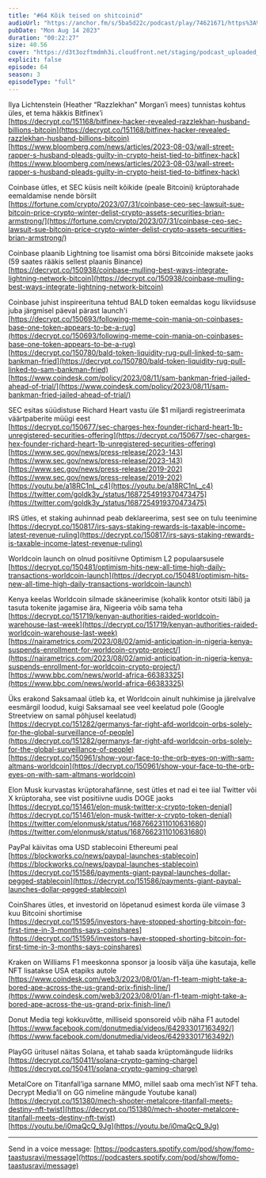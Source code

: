 ```yaml
---
title: "#64 Kõik teised on shitcoinid"
audioUrl: "https://anchor.fm/s/5ba5d22c/podcast/play/74621671/https%3A%2F%2Fd3ctxlq1ktw2nl.cloudfront.net%2Fstaging%2F2023-7-14%2F8e3e497c-9cea-60c2-53cd-316e61773c1b.m4a"
pubDate: "Mon Aug 14 2023"
duration: "00:22:27"
size: 40.56 
cover: "https://d3t3ozftmdmh3i.cloudfront.net/staging/podcast_uploaded_episode/15275939/15275939-1692038679253-c85e170eedcc3.jpg"
explicit: false
episode: 64
season: 3
episodeType: "full"
---
```


Ilya Lichtenstein (Heather “Razzlekhan” Morgan’i mees) tunnistas kohtus üles, et tema häkkis Bitfinex’i  
[https://decrypt.co/151168/bitfinex-hacker-revealed-razzlekhan-husband-billions-bitcoin](https://decrypt.co/151168/bitfinex-hacker-revealed-razzlekhan-husband-billions-bitcoin)  
[https://www.bloomberg.com/news/articles/2023-08-03/wall-street-rapper-s-husband-pleads-guilty-in-crypto-heist-tied-to-bitfinex-hack](https://www.bloomberg.com/news/articles/2023-08-03/wall-street-rapper-s-husband-pleads-guilty-in-crypto-heist-tied-to-bitfinex-hack)  
  
Coinbase ütles, et SEC küsis neilt kõikide (peale Bitcoini) krüptorahade eemaldamise nende börsilt  
[https://fortune.com/crypto/2023/07/31/coinbase-ceo-sec-lawsuit-sue-bitcoin-price-crypto-winter-delist-crypto-assets-securities-brian-armstrong/](https://fortune.com/crypto/2023/07/31/coinbase-ceo-sec-lawsuit-sue-bitcoin-price-crypto-winter-delist-crypto-assets-securities-brian-armstrong/)  
  
Coinbase plaanib Lightning toe lisamist oma börsi Bitcoinide maksete jaoks (59 saates rääkis sellest plaanis Binance)  
[https://decrypt.co/150938/coinbase-mulling-best-ways-integrate-lightning-network-bitcoin](https://decrypt.co/150938/coinbase-mulling-best-ways-integrate-lightning-network-bitcoin)  
  
Coinbase juhist inspireerituna tehtud BALD token eemaldas kogu likviidsuse juba järgmisel päeval pärast launch'i  
[https://decrypt.co/150693/following-meme-coin-mania-on-coinbases-base-one-token-appears-to-be-a-rug](https://decrypt.co/150693/following-meme-coin-mania-on-coinbases-base-one-token-appears-to-be-a-rug)  
[https://decrypt.co/150780/bald-token-liquidity-rug-pull-linked-to-sam-bankman-fried](https://decrypt.co/150780/bald-token-liquidity-rug-pull-linked-to-sam-bankman-fried)  
[https://www.coindesk.com/policy/2023/08/11/sam-bankman-fried-jailed-ahead-of-trial/](https://www.coindesk.com/policy/2023/08/11/sam-bankman-fried-jailed-ahead-of-trial/)  
  
SEC esitas süüdistuse Richard Heart vastu üle $1 miljardi registreerimata väärtpaberite müügi eest  
[https://decrypt.co/150677/sec-charges-hex-founder-richard-heart-1b-unregistered-securities-offering](https://decrypt.co/150677/sec-charges-hex-founder-richard-heart-1b-unregistered-securities-offering)  
[https://www.sec.gov/news/press-release/2023-143](https://www.sec.gov/news/press-release/2023-143)  
[https://www.sec.gov/news/press-release/2019-202](https://www.sec.gov/news/press-release/2019-202)  
[https://youtu.be/a18RC1nL_c4](https://youtu.be/a18RC1nL_c4)  
[https://twitter.com/goldk3y_/status/1687254919370473475](https://twitter.com/goldk3y_/status/1687254919370473475)   
  
IRS ütles, et staking auhinnad peab deklareerima, sest see on tulu teenimine  
[https://decrypt.co/150817/irs-says-staking-rewards-is-taxable-income-latest-revenue-ruling](https://decrypt.co/150817/irs-says-staking-rewards-is-taxable-income-latest-revenue-ruling)  
  
Worldcoin launch on olnud positiivne Optimism L2 populaarsusele  
[https://decrypt.co/150481/optimism-hits-new-all-time-high-daily-transactions-worldcoin-launch](https://decrypt.co/150481/optimism-hits-new-all-time-high-daily-transactions-worldcoin-launch)  
  
Kenya keelas Worldcoin silmade skäneerimise (kohalik kontor otsiti läbi) ja tasuta tokenite jagamise ära, Nigeeria võib sama teha  
[https://decrypt.co/151719/kenyan-authorities-raided-worldcoin-warehouse-last-week](https://decrypt.co/151719/kenyan-authorities-raided-worldcoin-warehouse-last-week)  
[https://nairametrics.com/2023/08/02/amid-anticipation-in-nigeria-kenya-suspends-enrollment-for-worldcoin-crypto-project/](https://nairametrics.com/2023/08/02/amid-anticipation-in-nigeria-kenya-suspends-enrollment-for-worldcoin-crypto-project/)  
[https://www.bbc.com/news/world-africa-66383325](https://www.bbc.com/news/world-africa-66383325)  
  
Üks erakond Saksamaal ütleb ka, et Worldcoin ainult nuhkimise ja järelvalve eesmärgil loodud, kuigi Saksamaal see veel keelatud pole (Google Streetview on samal põhjusel keelatud)  
[https://decrypt.co/151282/germanys-far-right-afd-worldcoin-orbs-solely-for-the-global-surveillance-of-people](https://decrypt.co/151282/germanys-far-right-afd-worldcoin-orbs-solely-for-the-global-surveillance-of-people)  
[https://decrypt.co/150961/show-your-face-to-the-orb-eyes-on-with-sam-altmans-worldcoin](https://decrypt.co/150961/show-your-face-to-the-orb-eyes-on-with-sam-altmans-worldcoin)  
  
Elon Musk kurvastas krüptorahafänne, sest ütles et nad ei tee iial Twitter või X krüptoraha, see vist positiivne uudis DOGE jaoks  
[https://decrypt.co/151461/elon-musk-twitter-x-crypto-token-denial](https://decrypt.co/151461/elon-musk-twitter-x-crypto-token-denial)  
[https://twitter.com/elonmusk/status/1687662311010631680](https://twitter.com/elonmusk/status/1687662311010631680)  
  
PayPal käivitas oma USD stablecoini Ethereumi peal  
[https://blockworks.co/news/paypal-launches-stablecoin](https://blockworks.co/news/paypal-launches-stablecoin)  
[https://decrypt.co/151586/payments-giant-paypal-launches-dollar-pegged-stablecoin](https://decrypt.co/151586/payments-giant-paypal-launches-dollar-pegged-stablecoin)  
  
CoinShares ütles, et investorid on lõpetanud esimest korda üle viimase 3 kuu Bitcoini shortimise  
[https://decrypt.co/151595/investors-have-stopped-shorting-bitcoin-for-first-time-in-3-months-says-coinshares](https://decrypt.co/151595/investors-have-stopped-shorting-bitcoin-for-first-time-in-3-months-says-coinshares)  
  
Kraken on Williams F1 meeskonna sponsor ja loosib välja ühe kasutaja, kelle NFT lisatakse USA etapiks autole  
[https://www.coindesk.com/web3/2023/08/01/an-f1-team-might-take-a-bored-ape-across-the-us-grand-prix-finish-line/](https://www.coindesk.com/web3/2023/08/01/an-f1-team-might-take-a-bored-ape-across-the-us-grand-prix-finish-line/)  
  
Donut Media tegi kokkuvõtte, milliseid sponsoreid võib näha F1 autodel  
[https://www.facebook.com/donutmedia/videos/642933017163492/](https://www.facebook.com/donutmedia/videos/642933017163492/)  
  
PlayGG üritusel näitas Solana, et tahab saada krüptomängude liidriks  
[https://decrypt.co/150411/solana-crypto-gaming-charge](https://decrypt.co/150411/solana-crypto-gaming-charge)  
  
MetalCore on Titanfall’iga sarnane MMO, millel saab oma mech’ist NFT teha. Decrypt Media’ll on GG nimeline mängude Youtube kanal)  
[https://decrypt.co/151380/mech-shooter-metalcore-titanfall-meets-destiny-nft-twist](https://decrypt.co/151380/mech-shooter-metalcore-titanfall-meets-destiny-nft-twist)  
[https://youtu.be/i0maQcQ_9Jg](https://youtu.be/i0maQcQ_9Jg)  
  
---   
  
Send in a voice message: [https://podcasters.spotify.com/pod/show/fomo-taastusravi/message](https://podcasters.spotify.com/pod/show/fomo-taastusravi/message)
